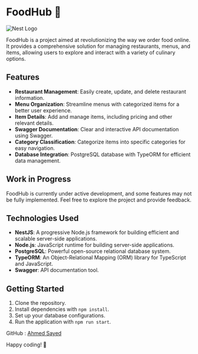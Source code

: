 # FoodHub 🚀

![Nest Logo](https://nestjs.com/img/logo-small.svg)

FoodHub is a project aimed at revolutionizing the way we order food online. It provides a comprehensive solution for managing restaurants, menus, and items, allowing users to explore and interact with a variety of culinary options.

## Features

- **Restaurant Management**: Easily create, update, and delete restaurant information.
- **Menu Organization**: Streamline menus with categorized items for a better user experience.
- **Item Details**: Add and manage items, including pricing and other relevant details.
- **Swagger Documentation**: Clear and interactive API documentation using Swagger.
- **Category Classification**: Categorize items into specific categories for easy navigation.
- **Database Integration**: PostgreSQL database with TypeORM for efficient data management.

## Work in Progress

FoodHub is currently under active development, and some features may not be fully implemented. Feel free to explore the project and provide feedback.

## Technologies Used

- **NestJS**: A progressive Node.js framework for building efficient and scalable server-side applications.
- **Node.js**: JavaScript runtime for building server-side applications.
- **PostgreSQL**: Powerful open-source relational database system.
- **TypeORM**: An Object-Relational Mapping (ORM) library for TypeScript and JavaScript.
- **Swagger**: API documentation tool.

## Getting Started

1. Clone the repository.
2. Install dependencies with `npm install`.
3. Set up your database configurations.
4. Run the application with `npm run start`.

GitHub : [Ahmed Sayed](https://github.com/unRealAhmed)

Happy coding! 🚀
